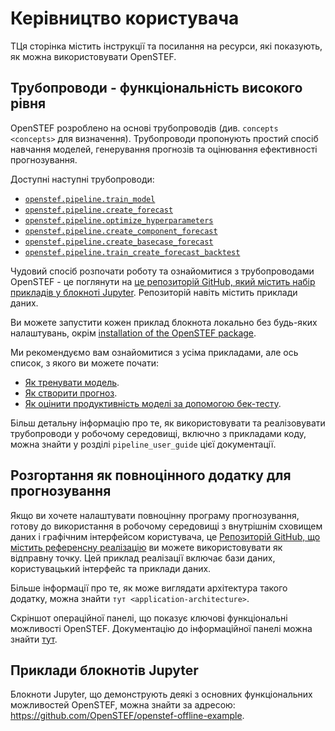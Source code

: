 # Керівництво користувача

TЦя сторінка містить інструкції та посилання на ресурси, які показують,
як можна використовувати OpenSTEF.

## Трубопроводи - функціональність високого рівня

OpenSTEF розроблено на основі трубопроводів (див. `concepts <concepts>`
для визначення). Трубопроводи пропонують простий спосіб навчання
моделей, генерування прогнозів та оцінювання ефективності прогнозування.

Доступні наступні трубопроводи:

-  [`openstef.pipeline.train_model`]()
-  [`openstef.pipeline.create_forecast`]()
-  [`openstef.pipeline.optimize_hyperparameters`]()
-  [`openstef.pipeline.create_component_forecast`]()
-  [`openstef.pipeline.create_basecase_forecast`]()
-  [`openstef.pipeline.train_create_forecast_backtest`]()

Чудовий спосіб розпочати роботу та ознайомитися з трубопроводами
OpenSTEF - це поглянути на [це репозиторій GitHub, який містить
набір прикладів у блокноті Jupyter](https://github.com/OpenSTEF/openstef-offline-example).
Репозиторій навіть містить приклади даних.

Ви можете запустити кожен приклад блокнота локально без будь-яких
налаштувань, окрім [installation of the OpenSTEF
package](https://pypi.org/project/openstef/).

Ми рекомендуємо вам ознайомитися з усіма прикладами, але ось список, з
якого ви можете почати:

-   [Як тренувати модель](https://github.com/OpenSTEF/openstef-offline-example/blob/master/examples/01.%20Train%20a%20model%20using%20high-level%20pipelines.ipynb).
-   [Як створити прогноз](https://github.com/OpenSTEF/openstef-offline-example/blob/master/examples/04.%20Test_on_difficult_cases.ipynb).
-   [Як оцінити продуктивність моделі за допомогою бек-тесту](https://github.com/OpenSTEF/openstef-offline-example/blob/master/examples/02.%20Evaluate%20performance%20using%20Backtest%20Pipeline.ipynb).

Більш детальну інформацію про те, як використовувати та реалізовувати
трубопроводи у робочому середовищі, включно з прикладами коду, можна
знайти у розділі `pipeline_user_guide` цієї документації.

## Розгортання як повноцінного додатку для прогнозування

Якщо ви хочете налаштувати повноцінну програму прогнозування, готову до
використання в робочому середовищі з внутрішнім сховищем даних і
графічним інтерфейсом користувача, це [Репозиторій GitHub, що містить
референсну реалізацію](https://github.com/OpenSTEF/openstef-reference) ви
можете використовувати як відправну точку. Цей приклад реалізації
включає бази даних, користувацький інтерфейс та приклади даних.

Більше інформації про те, як може виглядати архітектура такого додатку,
можна знайти `тут <application-architecture>`.

Скріншот операційної панелі, що показує ключові функціональні можливості
OpenSTEF. Документацію до інформаційної панелі можна знайти
[тут](https://raw.githack.com/OpenSTEF/.github/main/profile/html/openstef_dashboard_doc.html).

## Приклади блокнотів Jupyter

Блокноти Jupyter, що демонструють деякі з основних функціональних
можливостей OpenSTEF, можна знайти за адресою:
<https://github.com/OpenSTEF/openstef-offline-example>.
